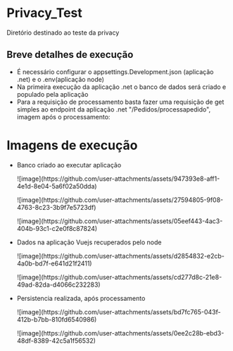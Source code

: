 # Privacy_Test
Diretório destinado ao teste da privacy

## Breve detalhes de execução
<ul>
  <li>É necessário configurar o appsettings.Development.json (aplicação .net) e o .env(aplicação node)</li>
  <li>Na primeira execução da aplicação .net o banco de dados será criado e populado pela aplicação</li>
  <li>Para a requisição de processamento basta fazer uma requisição de get simples ao endpoint da aplicação .net "/Pedidos/processapedido", imagem após o processamento:</li>
</ul>

# Imagens de execução
<ul>
  <li>
    <p>Banco criado ao executar aplicação</p>
    <p>![image](https://github.com/user-attachments/assets/947393e8-aff1-4e1d-8e04-5a6f02a50dda)</p>
    <p>![image](https://github.com/user-attachments/assets/27594805-9f08-4763-8c23-3b9f7e5723df)</p>
    <p>![image](https://github.com/user-attachments/assets/05eef443-4ac3-404b-93c1-c2e0f8c87824)</p>
  </li>
  <li>
    <p>Dados na aplicação Vuejs recuperados pelo node</p>
    <p>![image](https://github.com/user-attachments/assets/d2854832-e2cb-4a0b-bd7f-e641d21f2411)</p>
    <p>![image](https://github.com/user-attachments/assets/cd277d8c-21e8-49ad-82da-d4066c232283)</p>
  </li>
  <li>
    <p>Persistencia realizada, após processamento</p>
    <p>![image](https://github.com/user-attachments/assets/bd7fc765-043f-412b-b7bb-810fd6540986)</p>
    <p>![image](https://github.com/user-attachments/assets/0ee2c28b-ebd3-48df-8389-42c5a1f56532)</p>
  </li>
</ul>
